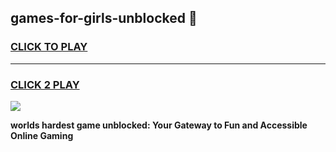 
## games-for-girls-unblocked 👋
<h3>
<a href="https://premium.freeplayer.one?title=games-for-girls-unblocked&ref=14F">CLICK TO PLAY</a></h3>
<hr>

<h3>
<a href="https://premium.freeplayer.one?title=games-for-girls-unblocked&ref=14F">CLICK 2 PLAY</a>
  
</h3>

<a href="https://premium.freeplayer.one?title=games-for-girls-unblocked&ref=12F/"><img src="https://clearcache.store/games.png"></a>


**worlds hardest game unblocked: Your Gateway to Fun and Accessible Online Gaming**
